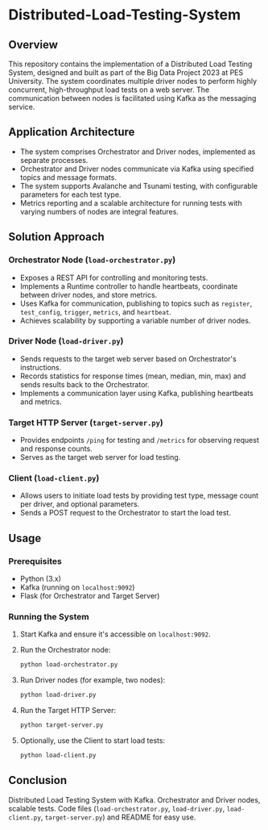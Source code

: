 # Distributed-Load-Testing-System
## Overview

This repository contains the implementation of a Distributed Load Testing System, designed and built as part of the Big Data Project 2023 at PES University. The system coordinates multiple driver nodes to perform highly concurrent, high-throughput load tests on a web server. The communication between nodes is facilitated using Kafka as the messaging service.

## Application Architecture


- The system comprises Orchestrator and Driver nodes, implemented as separate processes.
- Orchestrator and Driver nodes communicate via Kafka using specified topics and message formats.
- The system supports Avalanche and Tsunami testing, with configurable parameters for each test type.
- Metrics reporting and a scalable architecture for running tests with varying numbers of nodes are integral features.

## Solution Approach

### Orchestrator Node (`load-orchestrator.py`)

- Exposes a REST API for controlling and monitoring tests.
- Implements a Runtime controller to handle heartbeats, coordinate between driver nodes, and store metrics.
- Uses Kafka for communication, publishing to topics such as `register`, `test_config`, `trigger`, `metrics`, and `heartbeat`.
- Achieves scalability by supporting a variable number of driver nodes.

### Driver Node (`load-driver.py`)

- Sends requests to the target web server based on Orchestrator's instructions.
- Records statistics for response times (mean, median, min, max) and sends results back to the Orchestrator.
- Implements a communication layer using Kafka, publishing heartbeats and metrics.

### Target HTTP Server (`target-server.py`)

- Provides endpoints `/ping` for testing and `/metrics` for observing request and response counts.
- Serves as the target web server for load testing.

### Client (`load-client.py`)

- Allows users to initiate load tests by providing test type, message count per driver, and optional parameters.
- Sends a POST request to the Orchestrator to start the load test.

## Usage

### Prerequisites

- Python (3.x)
- Kafka (running on `localhost:9092`)
- Flask (for Orchestrator and Target Server)

### Running the System

1. Start Kafka and ensure it's accessible on `localhost:9092`.
2. Run the Orchestrator node:

   ```bash
   python load-orchestrator.py
   ```

3. Run Driver nodes (for example, two nodes):

   ```bash
   python load-driver.py
   ```

4. Run the Target HTTP Server:

   ```bash
   python target-server.py
   ```

5. Optionally, use the Client to start load tests:

   ```bash
   python load-client.py
   ```

## Conclusion

Distributed Load Testing System with Kafka. Orchestrator and Driver nodes, scalable tests. Code files (`load-orchestrator.py`, `load-driver.py`, `load-client.py`, `target-server.py`) and README for easy use.
